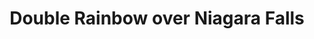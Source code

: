 ---
title: "Double Rainbow over Niagara Falls"
images:
  - /images/20240606-17.jpg
tags:
- all
- place
- highlights
weight: 2024060601
---